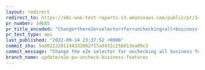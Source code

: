 ```yaml
---
layout: redirect
redirect_to: https://a8c-woo-test-reports.s3.amazonaws.com/public/pr/34685/api/index.html
pr_number: 34685
pr_title_encoded: "Change+the+e2e+selector+for+unchecking+all+business+features"
pr_test_type: api
last_published: "2022-09-14 23:37:52 +0000"
commit_sha: 5ad0222291144333892f15ad432c25b013ea09c3
commit_message: "Change the e2e selector for unchecking all business features"
branch_name: update/e2e-pw-uncheck-business-features
---
```

